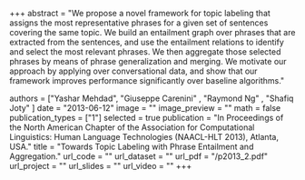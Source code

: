 +++
abstract = "We propose a novel framework for topic labeling that assigns the most representative phrases for a given set of sentences covering the same topic. We build an entailment graph over phrases that are extracted from the sentences, and use the entailment relations to identify and select the most relevant phrases. We then aggregate those selected phrases by means of phrase generalization  and merging. We motivate our approach by applying over conversational data, and show that our framework improves performance significantly over baseline algorithms."

authors = ["Yashar Mehdad", "Giuseppe Carenini" , "Raymond Ng" , "Shafiq Joty" ]
date = "2013-06-12"
image = ""
image_preview = ""
math = false
publication_types = ["1"]
selected = true
publication = "In Proceedings of the North American Chapter of the Association for Computational Linguistics: Human Language Technologies (NAACL-HLT 2013), Atlanta, USA."
title = "Towards Topic Labeling with Phrase Entailment and Aggregation."
url_code = ""
url_dataset = ""
url_pdf = "/p2013_2.pdf"
url_project = ""
url_slides = ""
url_video = ""
+++


